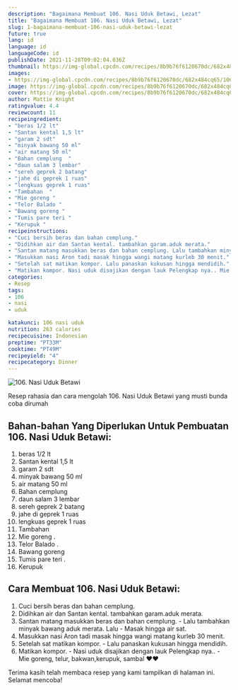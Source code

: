 ```yaml
---
description: "Bagaimana Membuat 106. Nasi Uduk Betawi, Lezat"
title: "Bagaimana Membuat 106. Nasi Uduk Betawi, Lezat"
slug: 1-bagaimana-membuat-106-nasi-uduk-betawi-lezat
future: true
lang: id
language: id
languageCode: id
publishDate: 2021-11-28T09:02:04.036Z 
thumbnail: https://img-global.cpcdn.com/recipes/8b9b76f6120670dc/682x484cq65/106-nasi-uduk-betawi-foto-resep-utama.png
images:
- https://img-global.cpcdn.com/recipes/8b9b76f6120670dc/682x484cq65/106-nasi-uduk-betawi-foto-resep-utama.png
image: https://img-global.cpcdn.com/recipes/8b9b76f6120670dc/682x484cq65/106-nasi-uduk-betawi-foto-resep-utama.png
cover: https://img-global.cpcdn.com/recipes/8b9b76f6120670dc/682x484cq65/106-nasi-uduk-betawi-foto-resep-utama.png
author: Mattie Knight
ratingvalue: 4.4
reviewcount: 11
recipeingredient:
- "beras 1/2 lt"
- "Santan kental 1,5 lt"
- "garam 2 sdt"
- "minyak bawang 50 ml"
- "air matang 50 ml"
- "Bahan cemplung  "
- "daun salam 3 lembar"
- "sereh geprek 2 batang"
- "jahe di geprek 1 ruas"
- "lengkuas geprek 1 ruas"
- "Tambahan  "
- "Mie goreng "
- "Telor Balado "
- "Bawang goreng "
- "Tumis pare teri "
- "Kerupuk "
recipeinstructions:
- "Cuci bersih beras dan bahan cemplung."
- "Didihkan air dan Santan kental. tambahkan garam.aduk merata."
- "Santan matang masukkan beras dan bahan cemplung. Lalu tambahkan minyak bawang aduk merata. Lalu Masak hingga air sat."
- "Masukkan nasi Aron tadi masak hingga wangi matang kurleb 30 menit."
- "Setelah sat matikan kompor. Lalu panaskan kukusan hingga mendidih."
- "Matikan kompor. Nasi uduk disajikan dengan lauk Pelengkap nya.. Mie goreng, telur, bakwan,kerupuk, sambal ❤️❤️"
categories:
- Resep
tags:
- 106
- nasi
- uduk

katakunci: 106 nasi uduk 
nutrition: 263 calories
recipecuisine: Indonesian
preptime: "PT33M"
cooktime: "PT49M"
recipeyield: "4"
recipecategory: Dinner
---
```



![106. Nasi Uduk Betawi](https://img-global.cpcdn.com/recipes/8b9b76f6120670dc/682x484cq65/106-nasi-uduk-betawi-foto-resep-utama.png)

Resep rahasia dan cara mengolah  106. Nasi Uduk Betawi yang musti bunda coba dirumah

<!--inarticleads1-->

## Bahan-bahan Yang Diperlukan Untuk Pembuatan 106. Nasi Uduk Betawi:

1. beras 1/2 lt
1. Santan kental 1,5 lt
1. garam 2 sdt
1. minyak bawang 50 ml
1. air matang 50 ml
1. Bahan cemplung  
1. daun salam 3 lembar
1. sereh geprek 2 batang
1. jahe di geprek 1 ruas
1. lengkuas geprek 1 ruas
1. Tambahan  
1. Mie goreng   . 
1. Telor Balado   . 
1. Bawang goreng 
1. Tumis pare teri   . 
1. Kerupuk 



<!--inarticleads2-->

## Cara Membuat 106. Nasi Uduk Betawi:

1. Cuci bersih beras dan bahan cemplung.
1. Didihkan air dan Santan kental. tambahkan garam.aduk merata.
1. Santan matang masukkan beras dan bahan cemplung. - Lalu tambahkan minyak bawang aduk merata. Lalu - Masak hingga air sat.
1. Masukkan nasi Aron tadi masak hingga wangi matang kurleb 30 menit.
1. Setelah sat matikan kompor. - Lalu panaskan kukusan hingga mendidih.
1. Matikan kompor. - Nasi uduk disajikan dengan lauk Pelengkap nya.. - Mie goreng, telur, bakwan,kerupuk, sambal ❤️❤️




Terima kasih telah membaca resep yang kami tampilkan di halaman ini. Selamat mencoba!
